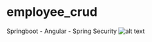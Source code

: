 # employee_crud
Springboot - Angular - Spring Security
![alt text](https://github.com/tejasbirje7/employee_crud/blob/main/architecture.jpg?raw=true)
